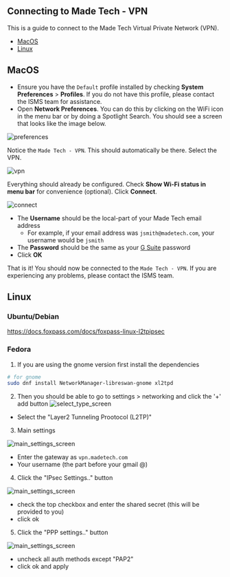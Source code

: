 ## Connecting to Made Tech - VPN

This is a guide to connect to the Made Tech Virtual Private Network (VPN).

- [MacOS](#macos)
- [Linux](#linux)

## MacOS

* Ensure you have the `Default` profile installed by checking **System Preferences** > **Profiles**. If you do not have this profile, please contact the ISMS team for assistance.
* Open **Network Preferences**. You can do this by clicking on the WiFi icon in the menu bar or by doing a Spotlight Search. You should see a screen that looks like the image below.

![preferences](images/macos/preferences.png)

Notice the `Made Tech - VPN`. This should automatically be there. Select the VPN.

![vpn](images/macos/vpn.png)

Everything should already be configured. Check **Show Wi-Fi status in menu bar** for convenience (optional). Click **Connect**.

![connect](images/macos/connect.png)

- The **Username** should be the local-part of your Made Tech email address
  - For example, if your email address was `jsmith@madetech.com`, your username would be `jsmith`
- The **Password** should be the same as your [G Suite](http://gsuite.google.com) password
- Click **OK**

That is it! You should now be connected to the `Made Tech - VPN`. If you are experiencing any problems, please contact the ISMS team.

## Linux 
### Ubuntu/Debian
https://docs.foxpass.com/docs/foxpass-linux-l2tpipsec
### Fedora
1. If you are using the gnome version first install the dependencies
```bash
# for gnome
sudo dnf install NetworkManager-libreswan-gnome xl2tpd
```

2. Then you should be able to go to settings > networking and click the '+' add button
![select_type_screen](images/linux/select_type.png)

- Select the "Layer2 Tunneling Prootocol (L2TP)"

3. Main settings

![main_settings_screen](images/linux/main_settings.png)
- Enter the gateway as `vpn.madetech.com`
- Your username (the part before your gmail @)

4. Click the "IPsec Settings.." button

![main_settings_screen](images/linux/ipsec.png)
- check the top checkbox and enter the shared secret (this will be provided to you)
- click ok

5. Click the "PPP settings.." button

![main_settings_screen](images/linux/ppp_settings.png)
- uncheck all auth methods except "PAP2"
- click ok and apply


